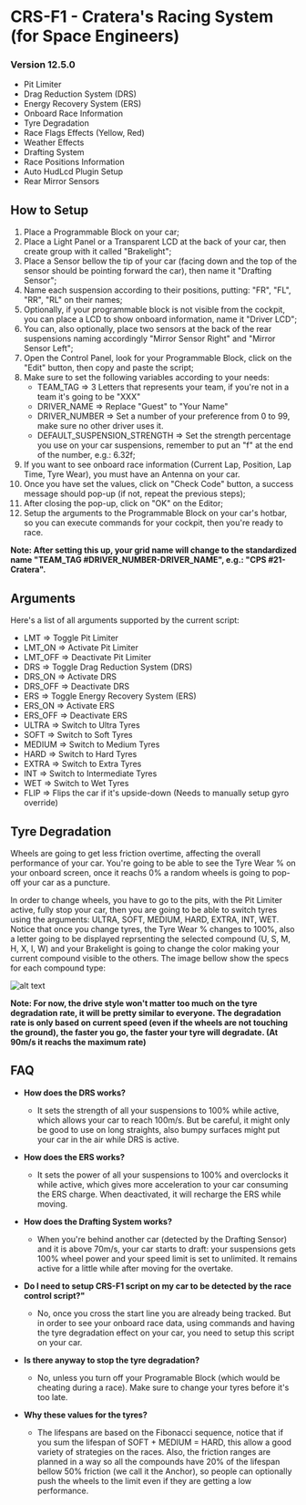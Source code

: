 # CRS-F1 - Cratera's Racing System (for Space Engineers)

### Version 12.5.0
- Pit Limiter
- Drag Reduction System (DRS)
- Energy Recovery System (ERS)
- Onboard Race Information
- Tyre Degradation
- Race Flags Effects (Yellow, Red)
- Weather Effects
- Drafting System
- Race Positions Information
- Auto HudLcd Plugin Setup
- Rear Mirror Sensors

## How to Setup
1. Place a Programmable Block on your car;
2. Place a Light Panel or a Transparent LCD at the back of your car, then create group with it called "Brakelight";
3. Place a Sensor bellow the tip of your car (facing down and the top of the sensor should be pointing forward the car), then name it "Drafting Sensor";
4. Name each suspension according to their positions, putting: "FR", "FL", "RR", "RL" on their names;
5. Optionally, if your programmable block is not visible from the cockpit, you can place a LCD to show onboard information, name it "Driver LCD";
6. You can, also optionally, place two sensors at the back of the rear suspensions naming accordingly "Mirror Sensor Right" and "Mirror Sensor Left";
7. Open the Control Panel, look for your Programmable Block, click on the "Edit" button, then copy and paste the script;
8. Make sure to set the following variables according to your needs:
   - TEAM_TAG => 3 Letters that represents your team, if you're not in a team it's going to be "XXX"
   - DRIVER_NAME => Replace "Guest" to "Your Name"
   - DRIVER_NUMBER => Set a number of your preference from 0 to 99, make sure no other driver uses it.
   - DEFAULT_SUSPENSION_STRENGTH => Set the strength percentage you use on your car suspensions, remember to put an "f" at the end of the number, e.g.: 6.32f;
9. If you want to see onboard race information (Current Lap, Position, Lap Time, Tyre Wear), you must have an Antenna on your car. 
10. Once you have set the values, click on "Check Code" button, a success message should pop-up (if not, repeat the previous steps);
11. After closing the pop-up, click on "OK" on the Editor;
12. Setup the arguments to the Programmable Block on your car's hotbar, so you can execute commands for your cockpit, then you're ready to race.

**Note: After setting this up, your grid name will change to the standardized name "TEAM_TAG #DRIVER_NUMBER-DRIVER_NAME", e.g.: "CPS #21-Cratera".**

## Arguments
Here's a list of all arguments supported by the current script:
- LMT     => Toggle Pit Limiter
- LMT_ON  => Activate Pit Limiter
- LMT_OFF => Deactivate Pit Limiter
- DRS     => Toggle Drag Reduction System (DRS)
- DRS_ON  => Activate DRS
- DRS_OFF => Deactivate DRS
- ERS     => Toggle Energy Recovery System (ERS)
- ERS_ON  => Activate ERS
- ERS_OFF => Deactivate ERS
- ULTRA   => Switch to Ultra Tyres
- SOFT    => Switch to Soft Tyres
- MEDIUM  => Switch to Medium Tyres
- HARD    => Switch to Hard Tyres
- EXTRA   => Switch to Extra Tyres
- INT     => Switch to Intermediate Tyres
- WET     => Switch to Wet Tyres
- FLIP    => Flips the car if it's upside-down (Needs to manually setup gyro override)

## Tyre Degradation
Wheels are going to get less friction overtime, affecting the overall performance of your car. You're going to be able to see the Tyre Wear % on your onboard screen, once it reachs 0% a random wheels is going to pop-off your car as a puncture.

In order to change wheels, you have to go to the pits, with the Pit Limiter active, fully stop your car, then you are going to be able to switch tyres using the arguments: ULTRA, SOFT, MEDIUM, HARD, EXTRA, INT, WET. Notice that once you change tyres, the Tyre Wear % changes to 100%, also a letter going to be displayed reprsenting the selected compound (U, S, M, H, X, I, W) and your Brakelight is going to change the color making your current compound visible to the others. The image bellow show the specs for each compound type:

![alt text](https://i.imgur.com/MpU0WFL.png)

**Note: For now, the drive style won't matter too much on the tyre degradation rate, it will be pretty similar to everyone. The degradation rate is only based on current speed (even if the wheels are not touching the ground), the faster you go, the faster your tyre will degradate. (At 90m/s it reachs the maximum rate)**

## FAQ
- **How does the DRS works?**
  - It sets the strength of all your suspensions to 100% while active, which allows your car to reach 100m/s. But be careful, it might only be good to use on long straights, also bumpy surfaces might put your car in the air while DRS is active.
  
- **How does the ERS works?**
  - It sets the power of all your suspensions to 100% and overclocks it while active, which gives more acceleration to your car consuming the ERS charge. When deactivated, it will recharge the ERS while moving.
  
- **How does the Drafting System works?**
  - When you're behind another car (detected by the Drafting Sensor) and it is above 70m/s, your car starts to draft: your suspensions gets 100% wheel power and your speed limit is set to unlimited. It remains active for a little while after moving for the overtake.
  
- **Do I need to setup CRS-F1 script on my car to be detected by the race control script?"**
  - No, once you cross the start line you are already being tracked. But in order to see your onboard race data, using commands and having the tyre degradation effect on your car, you need to setup this script on your car.
  
- **Is there anyway to stop the tyre degradation?**
  - No, unless you turn off your Programable Block (which would be cheating during a race). Make sure to change your tyres before it's too late.

- **Why these values for the tyres?**
  - The lifespans are based on the Fibonacci sequence, notice that if you sum the lifespan of SOFT + MEDIUM = HARD, this allow a good variety of strategies on the races. Also, the friction ranges are planned in a way so all the compounds have 20% of the lifespan bellow 50% friction (we call it the Anchor), so people can optionally push the wheels to the limit even if they are getting a low performance.
